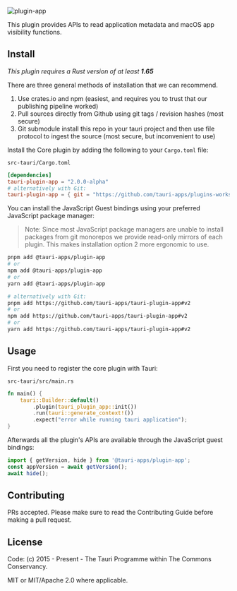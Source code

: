![plugin-app](https://github.com/tauri-apps/plugins-workspace/raw/v2/plugins/app/banner.png)

This plugin provides APIs to read application metadata and macOS app visibility functions.

## Install

_This plugin requires a Rust version of at least **1.65**_

There are three general methods of installation that we can recommend.

1. Use crates.io and npm (easiest, and requires you to trust that our publishing pipeline worked)
2. Pull sources directly from Github using git tags / revision hashes (most secure)
3. Git submodule install this repo in your tauri project and then use file protocol to ingest the source (most secure, but inconvenient to use)

Install the Core plugin by adding the following to your `Cargo.toml` file:

`src-tauri/Cargo.toml`

```toml
[dependencies]
tauri-plugin-app = "2.0.0-alpha"
# alternatively with Git:
tauri-plugin-app = { git = "https://github.com/tauri-apps/plugins-workspace", branch = "v2" }
```

You can install the JavaScript Guest bindings using your preferred JavaScript package manager:

> Note: Since most JavaScript package managers are unable to install packages from git monorepos we provide read-only mirrors of each plugin. This makes installation option 2 more ergonomic to use.

```sh
pnpm add @tauri-apps/plugin-app
# or
npm add @tauri-apps/plugin-app
# or
yarn add @tauri-apps/plugin-app

# alternatively with Git:
pnpm add https://github.com/tauri-apps/tauri-plugin-app#v2
# or
npm add https://github.com/tauri-apps/tauri-plugin-app#v2
# or
yarn add https://github.com/tauri-apps/tauri-plugin-app#v2
```

## Usage

First you need to register the core plugin with Tauri:

`src-tauri/src/main.rs`

```rust
fn main() {
    tauri::Builder::default()
        .plugin(tauri_plugin_app::init())
        .run(tauri::generate_context!())
        .expect("error while running tauri application");
}
```

Afterwards all the plugin's APIs are available through the JavaScript guest bindings:

```javascript
import { getVersion, hide } from '@tauri-apps/plugin-app';
const appVersion = await getVersion();
await hide();
```

## Contributing

PRs accepted. Please make sure to read the Contributing Guide before making a pull request.

## License

Code: (c) 2015 - Present - The Tauri Programme within The Commons Conservancy.

MIT or MIT/Apache 2.0 where applicable.
